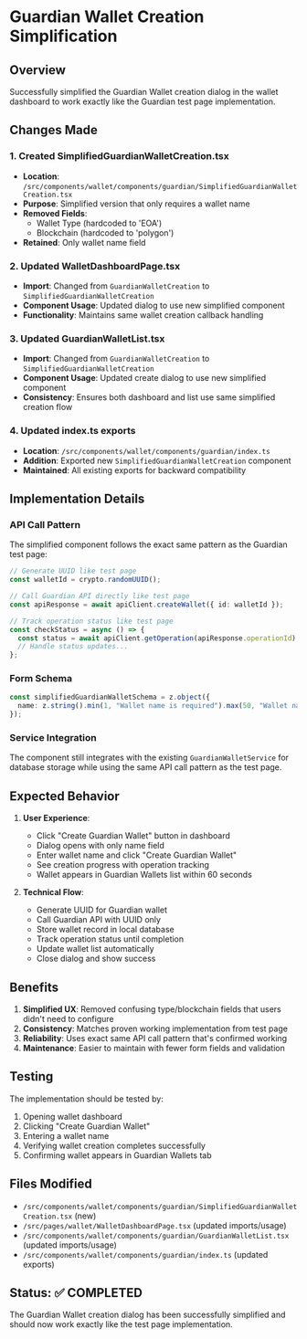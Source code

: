 # Guardian Wallet Creation Simplification

## Overview
Successfully simplified the Guardian Wallet creation dialog in the wallet dashboard to work exactly like the Guardian test page implementation.

## Changes Made

### 1. Created SimplifiedGuardianWalletCreation.tsx
- **Location**: `/src/components/wallet/components/guardian/SimplifiedGuardianWalletCreation.tsx`
- **Purpose**: Simplified version that only requires a wallet name
- **Removed Fields**: 
  - Wallet Type (hardcoded to 'EOA')
  - Blockchain (hardcoded to 'polygon')
- **Retained**: Only wallet name field

### 2. Updated WalletDashboardPage.tsx
- **Import**: Changed from `GuardianWalletCreation` to `SimplifiedGuardianWalletCreation`
- **Component Usage**: Updated dialog to use new simplified component
- **Functionality**: Maintains same wallet creation callback handling

### 3. Updated GuardianWalletList.tsx
- **Import**: Changed from `GuardianWalletCreation` to `SimplifiedGuardianWalletCreation`
- **Component Usage**: Updated create dialog to use new simplified component
- **Consistency**: Ensures both dashboard and list use same simplified creation flow

### 4. Updated index.ts exports
- **Location**: `/src/components/wallet/components/guardian/index.ts`
- **Addition**: Exported new `SimplifiedGuardianWalletCreation` component
- **Maintained**: All existing exports for backward compatibility

## Implementation Details

### API Call Pattern
The simplified component follows the exact same pattern as the Guardian test page:

```typescript
// Generate UUID like test page
const walletId = crypto.randomUUID();

// Call Guardian API directly like test page  
const apiResponse = await apiClient.createWallet({ id: walletId });

// Track operation status like test page
const checkStatus = async () => {
  const status = await apiClient.getOperation(apiResponse.operationId);
  // Handle status updates...
};
```

### Form Schema
```typescript
const simplifiedGuardianWalletSchema = z.object({
  name: z.string().min(1, "Wallet name is required").max(50, "Wallet name too long"),
});
```

### Service Integration
The component still integrates with the existing `GuardianWalletService` for database storage while using the same API call pattern as the test page.

## Expected Behavior

1. **User Experience**:
   - Click "Create Guardian Wallet" button in dashboard
   - Dialog opens with only name field
   - Enter wallet name and click "Create Guardian Wallet"
   - See creation progress with operation tracking
   - Wallet appears in Guardian Wallets list within 60 seconds

2. **Technical Flow**:
   - Generate UUID for Guardian wallet
   - Call Guardian API with UUID only
   - Store wallet record in local database
   - Track operation status until completion
   - Update wallet list automatically
   - Close dialog and show success

## Benefits

1. **Simplified UX**: Removed confusing type/blockchain fields that users didn't need to configure
2. **Consistency**: Matches proven working implementation from test page
3. **Reliability**: Uses exact same API call pattern that's confirmed working
4. **Maintenance**: Easier to maintain with fewer form fields and validation

## Testing

The implementation should be tested by:
1. Opening wallet dashboard
2. Clicking "Create Guardian Wallet"
3. Entering a wallet name
4. Verifying wallet creation completes successfully
5. Confirming wallet appears in Guardian Wallets tab

## Files Modified

- `/src/components/wallet/components/guardian/SimplifiedGuardianWalletCreation.tsx` (new)
- `/src/pages/wallet/WalletDashboardPage.tsx` (updated imports/usage)
- `/src/components/wallet/components/guardian/GuardianWalletList.tsx` (updated imports/usage)
- `/src/components/wallet/components/guardian/index.ts` (updated exports)

## Status: ✅ COMPLETED

The Guardian Wallet creation dialog has been successfully simplified and should now work exactly like the test page implementation.
